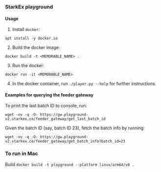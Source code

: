 ### StarkEx playground

#### Usage
1. Install `docker`:
```
apt install -y docker.io
```
2. Build the docker image:
```
docker build -t <MEMORABLE_NAME> .
```
3. Run the docker:
```
docker run -it <MEMORABLE_NAME>
```
4. In the docker container, run `./player.py --help` for further instructions.

#### Examples for querying the feeder gateway

To print the last batch ID to console, run:
```
wget -nv -q -O- https://gw.playground-v2.starkex.co/feeder_gateway/get_last_batch_id
```

Given the batch ID (say, batch ID 23), fetch the batch info by running:
```
wget -nv -q -O- https://gw.playground-v2.starkex.co/feeder_gateway/get_batch_info?batch_id=23
```

### To run in Mac

Build
`docker build -t playground --platform linux/arm64/v8 .`

